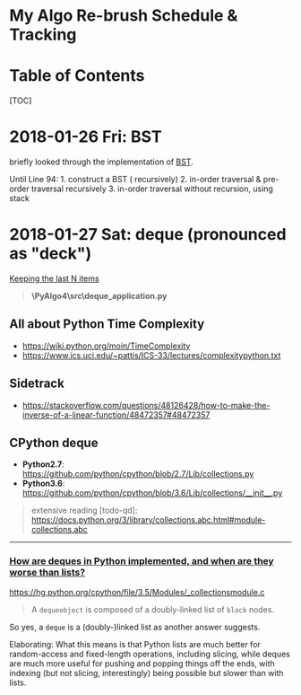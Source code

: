 # My Algo Re-brush Schedule & Tracking

# Table of Contents

[TOC]

# 2018-01-26 Fri: BST

briefly looked through the implementation of [BST](https://github.com/qd452/Algorithm4/blob/master/PyAlgo4/src/bst.py).

Until Line 94:
    1. construct a BST ( recursively)
    2. in-order traversal & pre-order traversal recursively
    3. in-order traversal without recursion, using stack

# 2018-01-27 Sat: deque (pronounced as "deck")

[Keeping the last N items](http://chimera.labs.oreilly.com/books/1230000000393/ch01.html#_problem_3)

> **\PyAlgo4\src\deque_application.py**

## All about Python Time Complexity

* https://wiki.python.org/moin/TimeComplexity
* https://www.ics.uci.edu/~pattis/ICS-33/lectures/complexitypython.txt


## Sidetrack

* https://stackoverflow.com/questions/48126428/how-to-make-the-inverse-of-a-linear-function/48472357#48472357


## CPython deque

* **Python2.7**: https://github.com/python/cpython/blob/2.7/Lib/collections.py
* **Python3.6**: https://github.com/python/cpython/blob/3.6/Lib/collections/__init__.py

> extensive reading [todo-qd]: https://docs.python.org/3/library/collections.abc.html#module-collections.abc

---

### **[How are deques in Python implemented, and when are they worse than lists?](https://stackoverflow.com/questions/6256983/how-are-deques-in-python-implemented-and-when-are-they-worse-than-lists/6257048#6257048)**


https://hg.python.org/cpython/file/3.5/Modules/_collectionsmodule.c

> A `dequeobject` is composed of a doubly-linked list of `block` nodes.

So yes, a `deque` is a (doubly-)linked list as another answer suggests.

Elaborating: What this means is that Python lists are much better for random-access and fixed-length operations, including slicing, while deques are much more useful for pushing and popping things off the ends, with indexing (but not slicing, interestingly) being possible but slower than with lists.
